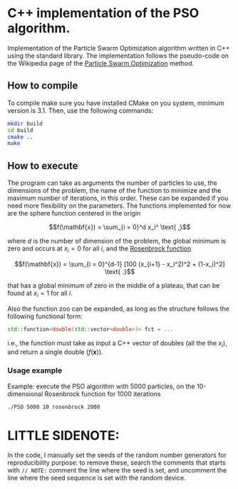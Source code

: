 # C++ implementation of the PSO algorithm.

Implementation of the Particle Swarm Optimization algorithm written in C++ using the standard library. The implementation follows the pseudo-code on the Wikipedia page of the [Particle Swarm Optimization](https://en.wikipedia.org/wiki/Particle_swarm_optimization#Algorithm) method.

## How to compile

To compile make sure you have installed CMake on you system, minimum version is 3.1.
Then, use the following commands:
```bash
mkdir build
cd build
cmake ..
make
```

## How to execute

The program can take as arguments the number of particles to use, the dimensions of the problem, the name of the function to minimize and the maximum number of iterations, in this order. These can be expanded if you need more flexibility on the parameters.
The functions implemented for now are the sphere function centered in the origin
```math
f(\mathbf{x}) = \sum_{i = 0}^d x_i^ \text{    ,}
```
where $d$ is the number of dimension of the problem, the global minimum is zero and occurs at $x_i = 0$ for all $i$, and the [Rosenbrock function](https://en.wikipedia.org/wiki/Rosenbrock_function)
```math
f(\mathbf{x}) = \sum_{i = 0}^{d-1} [100 (x_{i+1} - x_i^2)^2 + (1-x_i)^2] \text{    .}
```
that has a global minimum of zero in the middle of a plateau, that can be found at $x_i = 1$ for all $i$.

Also the function zoo can be expanded, as long as the structure follows the following functional form:
```cpp
std::function<double(std::vector<double>)> fct = ...
```
i.e., the function must take as input a C++ vector of doubles (all the the $x_i$), and return a single double ($`f(\mathbf{x})`$).

### Usage example
Example: execute the PSO algorithm with 5000 particles, on the 10-dimensional Rosenbrock function for 1000 iterations
```bash
./PSO 5000 10 rosenbrock 2000
```

# LITTLE SIDENOTE:
In the code, I manually set the seeds of the random number generators for reproducibility purpose: to remove these, search the comments that starts with `// NOTE:` comment the line where the seed is set, and uncomment the line where the seed sequence is set with the random device.